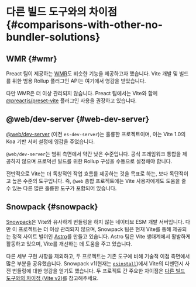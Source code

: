 # 다른 빌드 도구와의 차이점 {#comparisons-with-other-no-bundler-solutions}

## WMR {#wmr}

Preact 팀이 제공하는 [WMR](https://github.com/preactjs/wmr)도 비슷한 기능을 제공하고자 했습니다. Vite 개발 및 빌드를 위한 범용 Rollup 플러그인 API는 여기에서 영감을 받았습니다.

다만 WMR은 더 이상 관리되지 않습니다. Preact 팀에서는 Vite와 함께 [@preactjs/preset-vite](https://github.com/preactjs/preset-vite) 플러그인 사용을 권장하고 있습니다.

## @web/dev-server {#web-dev-server}

[@web/dev-server](https://modern-web.dev/docs/dev-server/overview/) (이전 `es-dev-server`)는 훌륭한 프로젝트이며, 이는 Vite 1.0의 Koa 기반 서버 설정에 영감을 주었습니다.

`@web/dev-server`는 범위 측면에서 약간 낮은 수준입니다. 공식 프레임워크 통합을 제공하지 않으며 프로덕션 빌드를 위한 Rollup 구성을 수동으로 설정해야 합니다.

전반적으로 Vite는 더 독창적인 작업 흐름를 제공하는 것을 목표로 하는, 보다 독단적이고 높은 수준의 도구입니다. 즉, `@web` 총합 프로젝트에는 Vite 사용자에게도 도움을 줄 수 있는 다른 많은 훌륭한 도구가 포함되어 있습니다.

## Snowpack {#snowpack}

[Snowpack](https://www.snowpack.dev/)은 Vite와 유사하게 번들링을 하지 않는 네이티브 ESM 개발 서버입니다. 다만 이 프로젝트는 더 이상 관리되지 않으며, Snowpack 팀은 현재 Vite를 통해 제공되는 정적 사이트 빌더인 [Astro](https://astro.build/)를 만들고 있습니다. Astro 팀은 Vite 생태계에서 활발하게 활동하고 있으며, Vite를 개선하는 데 도움을 주고 있습니다.

다른 세부 구현 사항을 제외하고, 두 프로젝트는 기존 도구에 비해 기술적 이점 측면에서 많은 부분을 공유했습니다. Snowpack v1(현재는 [`esinstall`](https://github.com/snowpackjs/snowpack/tree/main/esinstall))에서 Vite의 디펜던시 사전 번들링에 대한 영감을 얻기도 했습니다. 두 프로젝트 간 주요한 차이점은 [다른 빌드 도구와의 차이점 (Vite v2)](./comparisons-v2.md)를 참고해주세요.